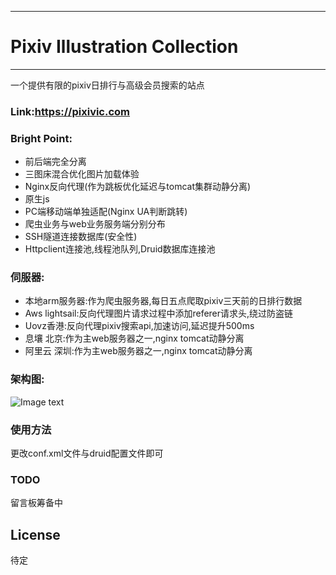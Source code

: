 
---
# Pixiv Illustration Collection
-------------
一个提供有限的pixiv日排行与高级会员搜索的站点

### Link:https://pixivic.com

### Bright Point:
- 前后端完全分离
- 三图床混合优化图片加载体验
- Nginx反向代理(作为跳板优化延迟与tomcat集群动静分离)
- 原生js
- PC端移动端单独适配(Nginx UA判断跳转)
- 爬虫业务与web业务服务端分别分布
- SSH隧道连接数据库(安全性)
- Httpclient连接池,线程池队列,Druid数据库连接池


### 伺服器:
- 本地arm服务器:作为爬虫服务器,每日五点爬取pixiv三天前的日排行数据
- Aws lightsail:反向代理图片请求过程中添加referer请求头,绕过防盗链
- Uovz香港:反向代理pixiv搜索api,加速访问,延迟提升500ms
- 息壤 北京:作为主web服务器之一,nginx tomcat动静分离
- 阿里云 深圳:作为主web服务器之一,nginx tomcat动静分离

### 架构图:
![Image text](https://wx1.sinaimg.cn/large/006346uDgy1fvqaw2fb1dj31mv1b9qap.jpg)

### 使用方法
更改conf.xml文件与druid配置文件即可

### TODO
留言板筹备中

## License
待定
